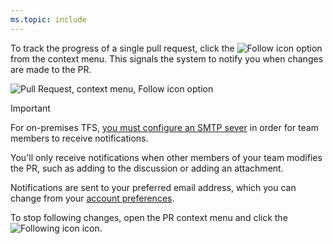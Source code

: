 ```yaml
---
ms.topic: include
---
```



To track the progress of a single pull request, click the ![Follow icon](/vsts/work/_img/icons/follow-icon.png) option from the context menu. This signals the system to notify you when changes are made to the PR.  

![Pull Request, context menu, Follow icon option](/vsts/work/backlogs/_img/follow-pull-request.png)  

> [!IMPORTANT]
>For on-premises TFS, [you must configure an SMTP sever](/tfs/server/admin/setup-customize-alerts) in order for team members to receive notifications.  

You'll only receive notifications when other members of your team modifies the PR, such as adding to the discussion or adding an attachment. 

Notifications are sent to your preferred email address, which you can change from your [account preferences](/vsts/organizations/settings/user-preferences).  

To stop following changes, open the PR context menu and click the ![Following icon](/vsts/work/_img/icons/following-icon.png) icon. 
